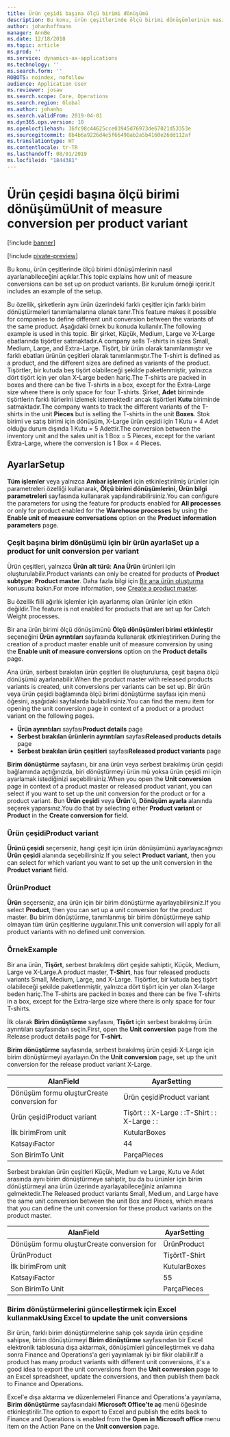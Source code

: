```yaml
---
title: Ürün çeşidi başına ölçü birimi dönüşümü
description: Bu konu, ürün çeşitlerinde ölçü birimi dönüşümlerinin nasıl ayarlanabileceğini açıklar.
author: johanhoffmann
manager: AnnBe
ms.date: 12/18/2018
ms.topic: article
ms.prod: ''
ms.service: dynamics-ax-applications
ms.technology: ''
ms.search.form: ''
ROBOTS: noindex, nofollow
audience: Application User
ms.reviewer: josaw
ms.search.scope: Core, Operations
ms.search.region: Global
ms.author: johanho
ms.search.validFrom: 2019-04-01
ms.dyn365.ops.version: 10
ms.openlocfilehash: 36fc98c44625cce03945d76973de67021d53353e
ms.sourcegitcommit: 8b4b6a9226d4e5f66498ab2a5b4160e26dd112af
ms.translationtype: HT
ms.contentlocale: tr-TR
ms.lasthandoff: 08/01/2019
ms.locfileid: "1844381"
---
```

# <a name="unit-of-measure-conversion-per-product-variant"></a><span data-ttu-id="18b72-103">Ürün çeşidi başına ölçü birimi dönüşümü</span><span class="sxs-lookup"><span data-stu-id="18b72-103">Unit of measure conversion per product variant</span></span>

[!include [banner](../includes/banner.md)]

[!include [pivate-preview](../includes/pivate-preview-banner.md)]

<span data-ttu-id="18b72-104">Bu konu, ürün çeşitlerinde ölçü birimi dönüşümlerinin nasıl ayarlanabileceğini açıklar.</span><span class="sxs-lookup"><span data-stu-id="18b72-104">This topic explains how unit of measure conversions can be set up on product variants.</span></span> <span data-ttu-id="18b72-105">Bir kurulum örneği içerir.</span><span class="sxs-lookup"><span data-stu-id="18b72-105">It includes an example of the setup.</span></span>

<span data-ttu-id="18b72-106">Bu özellik, şirketlerin aynı ürün üzerindeki farklı çeşitler için farklı birim dönüştürmeleri tanımlamalarına olanak tanır.</span><span class="sxs-lookup"><span data-stu-id="18b72-106">This feature makes it possible for companies to define different unit conversion between the variants of the same product.</span></span> <span data-ttu-id="18b72-107">Aşağıdaki örnek bu konuda kullanılır.</span><span class="sxs-lookup"><span data-stu-id="18b72-107">The following example is used in this topic.</span></span> <span data-ttu-id="18b72-108">Bir şirket, Küçük, Medium, Large ve X-Large ebatlarında tişörtler satmaktadır.</span><span class="sxs-lookup"><span data-stu-id="18b72-108">A company sells T-shirts in sizes Small, Medium, Large, and Extra-Large.</span></span> <span data-ttu-id="18b72-109">Tişört, bir ürün olarak tanımlanmıştır ve farklı ebatları ürünün çeşitleri olarak tanımlanmıştır.</span><span class="sxs-lookup"><span data-stu-id="18b72-109">The T-shirt is defined as a product, and the different sizes are defined as variants of the product.</span></span> <span data-ttu-id="18b72-110">Tişörtler, bir kutuda beş tişört olabileceği şekilde paketlenmiştir, yalnızca dört tişört için yer olan X-Large beden hariç.</span><span class="sxs-lookup"><span data-stu-id="18b72-110">The T-shirts are packed in boxes and there can be five T-shirts in a box, except for the Extra-Large size where there is only space for four T-shirts.</span></span> <span data-ttu-id="18b72-111">Şirket, **Adet** biriminde tişörtlerin farklı türlerini izlemek istemektedir ancak tişörtleri **Kutu** biriminde satmaktadır.</span><span class="sxs-lookup"><span data-stu-id="18b72-111">The company wants to track the different variants of the T-shirts in the unit **Pieces** but is selling the T-shirts in the unit **Boxes**.</span></span> <span data-ttu-id="18b72-112">Stok birimi ve satış birimi için dönüşüm, X-Large ürün çeşidi için 1 Kutu = 4 Adet olduğu durum dışında 1 Kutu = 5 Adettir.</span><span class="sxs-lookup"><span data-stu-id="18b72-112">The conversion between the inventory unit and the sales unit is 1 Box = 5 Pieces, except for the variant Extra-Large, where the conversion is 1 Box = 4 Pieces.</span></span>

## <a name="setup"></a><span data-ttu-id="18b72-113">Ayarlar</span><span class="sxs-lookup"><span data-stu-id="18b72-113">Setup</span></span>

<span data-ttu-id="18b72-114">**Tüm işlemler** veya yalnızca **Ambar işlemleri** için etkinleştirilmiş ürünler için parametreleri özelliği kullanarak, **Ölçü birimi dönüşümlerini**, **Ürün bilgi parametreleri** sayfasında kullanarak yapılandırabilirsiniz.</span><span class="sxs-lookup"><span data-stu-id="18b72-114">You can configure the parameters for using the feature for products enabled for **All processes** or only for product enabled for the **Warehouse processes** by using the **Enable unit of measure conversations** option on the **Product information parameters** page.</span></span>

### <a name="set-up-a-product-for-unit-conversion-per-variant"></a><span data-ttu-id="18b72-115">Çeşit başına birim dönüşümü için bir ürün ayarla</span><span class="sxs-lookup"><span data-stu-id="18b72-115">Set up a product for unit conversion per variant</span></span>

<span data-ttu-id="18b72-116">Ürün çeşitleri, yalnızca **Ürün alt türü**: **Ana Ürün** ürünleri için oluşturulabilir.</span><span class="sxs-lookup"><span data-stu-id="18b72-116">Product variants can only be created for products of **Product subtype**: **Product master**.</span></span> <span data-ttu-id="18b72-117">Daha fazla bilgi için [Bir ana ürün oluşturma](tasks/create-product-master.md) konusuna bakın.</span><span class="sxs-lookup"><span data-stu-id="18b72-117">For more information, see [Create a product master](tasks/create-product-master.md).</span></span>

<span data-ttu-id="18b72-118">Bu özellik fiili ağırlık işlemler için ayarlanmış olan ürünler için etkin değildir.</span><span class="sxs-lookup"><span data-stu-id="18b72-118">The feature is not enabled for products that are set up for Catch Weight processes.</span></span> 

<span data-ttu-id="18b72-119">Bir ana ürün birimi ölçü dönüşümünü **Ölçü dönüşümleri birimi etkinleştir** seçeneğini **Ürün ayrıntıları** sayfasında kullanarak etkinleştirirken.</span><span class="sxs-lookup"><span data-stu-id="18b72-119">During the creation of a product master enable unit of measure conversion by using the **Enable unit of measure conversions** option on the **Product details** page.</span></span>

<span data-ttu-id="18b72-120">Ana ürün, serbest bırakılan ürün çeşitleri ile oluşturulursa, çeşit başına ölçü dönüşümü ayarlanabilir.</span><span class="sxs-lookup"><span data-stu-id="18b72-120">When the product master with released products variants is created, unit conversions per variants can be set up.</span></span> <span data-ttu-id="18b72-121">Bir ürün veya ürün çeşidi bağlamında ölçü birimi dönüştürme sayfası için menü öğesini, aşağıdaki sayfalarda bulabilirsiniz.</span><span class="sxs-lookup"><span data-stu-id="18b72-121">You can find the menu item for opening the unit conversion page in context of a product or a product variant on the following pages.</span></span>

-   <span data-ttu-id="18b72-122">**Ürün ayrıntıları** sayfası</span><span class="sxs-lookup"><span data-stu-id="18b72-122">**Product details** page</span></span>
-   <span data-ttu-id="18b72-123">**Serbest bırakılan ürünlerin ayrıntıları** sayfası</span><span class="sxs-lookup"><span data-stu-id="18b72-123">**Released products details** page</span></span>
-   <span data-ttu-id="18b72-124">**Serbest bırakılan ürün çeşitleri** sayfası</span><span class="sxs-lookup"><span data-stu-id="18b72-124">**Released product variants** page</span></span>

<span data-ttu-id="18b72-125">**Birim dönüştürme** sayfasını, bir ana ürün veya serbest bırakılmış ürün çeşidi bağlamında açtığınızda, biri dönüştürmeyi ürün mü yoksa ürün çeşidi mi için ayarlamak istediğinizi seçebilirsiniz.</span><span class="sxs-lookup"><span data-stu-id="18b72-125">When you open the **Unit conversion** page in context of a product master or released product variant, you can select if you want to set up the unit conversion for the product or for a product variant.</span></span> <span data-ttu-id="18b72-126">Bun **Ürün çeşidi** veya **Ürün**'ü, **Dönüşüm ayarla** alanında seçerek yaparsınız.</span><span class="sxs-lookup"><span data-stu-id="18b72-126">You do that by selecting either **Product variant** or **Product** in the **Create conversion for** field.</span></span>

### <a name="product-variant"></a><span data-ttu-id="18b72-127">Ürün çeşidi</span><span class="sxs-lookup"><span data-stu-id="18b72-127">Product variant</span></span>

<span data-ttu-id="18b72-128">**Ürünü çeşidi** seçerseniz, hangi çeşit için ürün dönüşümünü ayarlayacağınızı **Ürün çeşidi** alanında seçebilirsiniz.</span><span class="sxs-lookup"><span data-stu-id="18b72-128">If you select **Product variant,** then you can select for which variant you want to set up the unit conversion in the **Product variant** field.</span></span>

### <a name="product"></a><span data-ttu-id="18b72-129">Ürün</span><span class="sxs-lookup"><span data-stu-id="18b72-129">Product</span></span>

<span data-ttu-id="18b72-130">**Ürün** seçerseniz, ana ürün için bir birim dönüştürme ayarlayabilirsiniz.</span><span class="sxs-lookup"><span data-stu-id="18b72-130">If you select **Product**, then you can set up a unit conversion for the product master.</span></span> <span data-ttu-id="18b72-131">Bu birim dönüştürme, tanımlanmış bir birim dönüştürmeye sahip olmayan tüm ürün çeşitlerine uygulanır.</span><span class="sxs-lookup"><span data-stu-id="18b72-131">This unit conversion will apply for all product variants with no defined unit conversion.</span></span>

### <a name="example"></a><span data-ttu-id="18b72-132">Örnek</span><span class="sxs-lookup"><span data-stu-id="18b72-132">Example</span></span>

<span data-ttu-id="18b72-133">Bir ana ürün, **Tişört**, serbest bırakılmış dört çeşide sahiptir, Küçük, Medium, Large ve X-Large.</span><span class="sxs-lookup"><span data-stu-id="18b72-133">A product master, **T-Shirt**, has four released products variants Small, Medium, Large, and X-Large.</span></span> <span data-ttu-id="18b72-134">Tişörtler, bir kutuda beş tişört olabileceği şekilde paketlenmiştir, yalnızca dört tişört için yer olan X-large beden hariç.</span><span class="sxs-lookup"><span data-stu-id="18b72-134">The T-shirts are packed in boxes and there can be five T-shirts in a box, except for the Extra-large size where there is only space for four T-shirts.</span></span>

<span data-ttu-id="18b72-135">İlk olarak **Birim dönüştürme** sayfasını, **Tişört** için serbest bırakılmış ürün ayrıntıları sayfasından seçin.</span><span class="sxs-lookup"><span data-stu-id="18b72-135">First, open the **Unit conversion** page from the Release product details page for **T-shirt.**</span></span>

<span data-ttu-id="18b72-136">**Birim dönüştürme** sayfasında, serbest bırakılmış ürün çeşidi X-Large için birim dönüştürmeyi ayarlayın.</span><span class="sxs-lookup"><span data-stu-id="18b72-136">On the **Unit conversion** page, set up the unit conversion for the release product variant X-Large.</span></span>

| <span data-ttu-id="18b72-137">**Alan**</span><span class="sxs-lookup"><span data-stu-id="18b72-137">**Field**</span></span>             | <span data-ttu-id="18b72-138">**Ayar**</span><span class="sxs-lookup"><span data-stu-id="18b72-138">**Setting**</span></span>             |
|-----------------------|-------------------------|
| <span data-ttu-id="18b72-139">Dönüşüm formu oluştur</span><span class="sxs-lookup"><span data-stu-id="18b72-139">Create conversion for</span></span> | <span data-ttu-id="18b72-140">Ürün çeşidi</span><span class="sxs-lookup"><span data-stu-id="18b72-140">Product variant</span></span>         |
| <span data-ttu-id="18b72-141">Ürün çeşidi</span><span class="sxs-lookup"><span data-stu-id="18b72-141">Product variant</span></span>       | <span data-ttu-id="18b72-142">Tişört : : X-Large : :</span><span class="sxs-lookup"><span data-stu-id="18b72-142">T-Shirt : : X-Large : :</span></span> |
| <span data-ttu-id="18b72-143">İlk birim</span><span class="sxs-lookup"><span data-stu-id="18b72-143">From unit</span></span>             | <span data-ttu-id="18b72-144">Kutular</span><span class="sxs-lookup"><span data-stu-id="18b72-144">Boxes</span></span>                   |
| <span data-ttu-id="18b72-145">Katsayı</span><span class="sxs-lookup"><span data-stu-id="18b72-145">Factor</span></span>                | <span data-ttu-id="18b72-146">4</span><span class="sxs-lookup"><span data-stu-id="18b72-146">4</span></span>                       |
| <span data-ttu-id="18b72-147">Son Birim</span><span class="sxs-lookup"><span data-stu-id="18b72-147">To Unit</span></span>               | <span data-ttu-id="18b72-148">Parça</span><span class="sxs-lookup"><span data-stu-id="18b72-148">Pieces</span></span>                  |

<span data-ttu-id="18b72-149">Serbest bırakılan ürün çeşitleri Küçük, Medium ve Large, Kutu ve Adet arasında aynı birim dönüştürmeye sahiptir, bu da bu ürünler için birim dönüştürmeyi ana ürün üzerinde ayarlayabileceğiniz anlamına gelmektedir.</span><span class="sxs-lookup"><span data-stu-id="18b72-149">The Released product variants Small, Medium, and Large have the same unit conversion between the unit Box and Pieces, which means that you can define the unit conversion for these product variants on the product master.</span></span>

| <span data-ttu-id="18b72-150">**Alan**</span><span class="sxs-lookup"><span data-stu-id="18b72-150">**Field**</span></span>             | <span data-ttu-id="18b72-151">**Ayar**</span><span class="sxs-lookup"><span data-stu-id="18b72-151">**Setting**</span></span> |
|-----------------------|-------------|
| <span data-ttu-id="18b72-152">Dönüşüm formu oluştur</span><span class="sxs-lookup"><span data-stu-id="18b72-152">Create conversion for</span></span> | <span data-ttu-id="18b72-153">Ürün</span><span class="sxs-lookup"><span data-stu-id="18b72-153">Product</span></span>     |
| <span data-ttu-id="18b72-154">Ürün</span><span class="sxs-lookup"><span data-stu-id="18b72-154">Product</span></span>               | <span data-ttu-id="18b72-155">Tişört</span><span class="sxs-lookup"><span data-stu-id="18b72-155">T-Shirt</span></span>     |
| <span data-ttu-id="18b72-156">İlk birim</span><span class="sxs-lookup"><span data-stu-id="18b72-156">From unit</span></span>             | <span data-ttu-id="18b72-157">Kutular</span><span class="sxs-lookup"><span data-stu-id="18b72-157">Boxes</span></span>       |
| <span data-ttu-id="18b72-158">Katsayı</span><span class="sxs-lookup"><span data-stu-id="18b72-158">Factor</span></span>                | <span data-ttu-id="18b72-159">5</span><span class="sxs-lookup"><span data-stu-id="18b72-159">5</span></span>           |
| <span data-ttu-id="18b72-160">Son Birim</span><span class="sxs-lookup"><span data-stu-id="18b72-160">To Unit</span></span>               | <span data-ttu-id="18b72-161">Parça</span><span class="sxs-lookup"><span data-stu-id="18b72-161">Pieces</span></span>      |

### <a name="using-excel-to-update-the-unit-conversions"></a><span data-ttu-id="18b72-162">Birim dönüştürmelerini güncelleştirmek için Excel kullanmak</span><span class="sxs-lookup"><span data-stu-id="18b72-162">Using Excel to update the unit conversions</span></span>

<span data-ttu-id="18b72-163">Bir ürün, farklı birim dönüştürmelerine sahip çok sayıda ürün çeşidine sahipse, birim dönüştürmeyi **Birim dönüştürme** sayfasından bir Excel elektronik tablosuna dışa aktarmak, dönüşümleri güncelleştirmek ve daha sonra Finance and Operations'a geri yayınlamak iyi bir fikir olabilir.</span><span class="sxs-lookup"><span data-stu-id="18b72-163">If a product has many product variants with different unit conversions, it's a good idea to export the unit conversions from the **Unit conversion** page to an Excel spreadsheet, update the conversions, and then publish them back to Finance and Operations.</span></span>

<span data-ttu-id="18b72-164">Excel'e dışa aktarma ve düzenlemeleri Finance and Operations'a yayınlama, **Birim dönüştürme** sayfasındaki **Microsoft Office'te aç** menü öğesinde etkinleştirilir.</span><span class="sxs-lookup"><span data-stu-id="18b72-164">The option to export to Excel and publish the edits back to Finance and Operations is enabled from the **Open in Microsoft office** menu item on the Action Pane on the **Unit conversion** page.</span></span>
